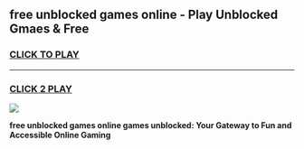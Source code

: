 
## free unblocked games online - Play Unblocked Gmaes & Free
<h3>
<a href="https://news.freeplayer.one?title=free_unblocked_games_online&ref=23F">CLICK TO PLAY</a></h3>
<hr>

<h3>
<a href="https://news.freeplayer.one?title=free_unblocked_games_online&ref=23F">CLICK 2 PLAY</a>
  
</h3>

<a href="https://news.freeplayer.one?title=free_unblocked_games_online&ref=23F/"><img src="https://clearcache.store/games.png"></a>


**free unblocked games online games unblocked: Your Gateway to Fun and Accessible Online Gaming**
